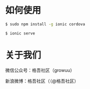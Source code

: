 
# 如何使用

```bash
$ sudo npm install -g ionic cordova
```

```bash
$ ionic serve
```

# 关于我们

微信公众号：格吾社区（growuu）

新浪微博：格吾社区（（@格吾社区）



